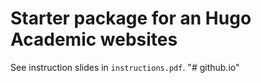 # Starter package for an Hugo Academic websites
See instruction slides in `instructions.pdf`.
"# github.io" 
